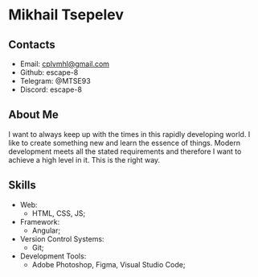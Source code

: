 # Mikhail Tsepelev

## Contacts
* Email: cplvmhl@gmail.com
* Github: escape-8
* Telegram: @MTSE93
* Discord: escape-8

## About Me
I want to always keep up with the times in this rapidly developing world. I like to create something new and learn the essence of things. Modern development meets all the stated requirements and therefore I want to achieve a high level in it. This is the right way.

## Skills
* Web:
    - HTML, CSS, JS;
* Framework:
    - Angular;
* Version Control Systems:
    - Git;
* Development Tools:
    - Adobe Photoshop, Figma, Visual Studio Code;
    

